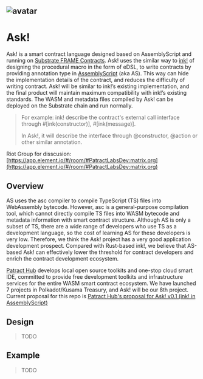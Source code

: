 ![avatar](https://patract.network/images/patract-ask.png)
---
# Ask!

Ask! is a smart contract language designed based on AssemblyScript and running on [Substrate FRAME Contracts](https://substrate.dev/docs/en/knowledgebase/smart-contracts/overview#contracts-module). Ask! uses the similar way to [ink!](https://github.com/paritytech/ink) of designing the procedural macro in the form of eDSL, to write contracts by providing annotation type in [AssemblyScript](https://github.com/AssemblyScript/assemblyscript) (aka AS). This way can hide the implementation details of the contract, and reduces the difficulty of writing contract. Ask! will be similar to ink!’s existing implementation, and the final product will maintain maximum compatibility with ink!’s existing standards. The WASM and metadata files compiled by Ask! can be deployed on the Substrate chain and run normally.

> For example: ink! describe the contract's external call interface through #[ink(constructor)], #[ink(message)].
> 
> In Ask!, it will describe the interface through @constructor, @action or other similar annotation.

Riot Group for disscusion: [https://app.element.io/#/room/#PatractLabsDev:matrix.org](https://app.element.io/#/room/#PatractLabsDev:matrix.org)


## Overview
AS uses the asc compiler to compile TypeScript (TS) files into WebAssembly bytecode. However, asc is a general-purpose compilation tool, which cannot directly compile TS files into WASM bytecode and metadata information with smart contract structure. Although AS is only a subset of TS, there are a wide range of developers who use TS as a development language, so the cost of learning AS for these developers is very low. Therefore, we think the Ask! project has a very good application development prospect. Compared with Rust-based ink!, we believe that AS-based Ask! can effectively lower the threshold for contract developers and enrich the contract development ecosystem.

[Patract Hub](https://patract.io/) develops local open source toolkits and one-stop cloud smart IDE, committed to provide free development toolkits and infrastructure services for the entire WASM smart contract ecosystem. We have launched 7 projects in Polkadot/Kusama Treasury, and Ask! will be our 8th project. Current proposal for this repo is [Patract Hub's proposal for Ask! v0.1 (ink! in AssemblyScript)](https://kusama.polkassembly.io/post/398)

## Design
> TODO

## Example
> TODO
